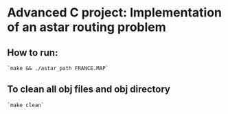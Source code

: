 # Advanced C project: Implementation of an astar routing problem

## How to run:
    `make && ./astar_path FRANCE.MAP`

## To clean all obj files and obj directory
    `make clean`
